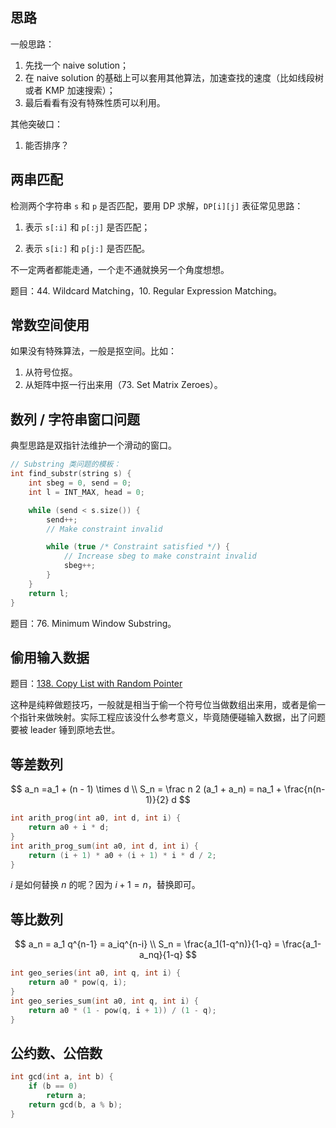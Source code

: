 ## 思路

一般思路：

1. 先找一个 naive solution；
2. 在 naive solution 的基础上可以套用其他算法，加速查找的速度（比如线段树或者 KMP 加速搜索）；
3. 最后看看有没有特殊性质可以利用。

其他突破口：

1. 能否排序？

## 两串匹配

检测两个字符串 `s` 和 `p` 是否匹配，要用 DP 求解，`DP[i][j]` 表征常见思路：

1. 表示 `s[:i]` 和 `p[:j]` 是否匹配；

2. 表示 `s[i:]` 和 `p[j:]` 是否匹配。

不一定两者都能走通，一个走不通就换另一个角度想想。

题目：44. Wildcard Matching，10. Regular Expression Matching。

## 常数空间使用

如果没有特殊算法，一般是抠空间。比如：

1. 从符号位抠。
2. 从矩阵中抠一行出来用（73. Set Matrix Zeroes）。

## 数列 / 字符串窗口问题

典型思路是双指针法维护一个滑动的窗口。

```c++
// Substring 类问题的模板：
int find_substr(string s) {
	int sbeg = 0, send = 0;
	int l = INT_MAX, head = 0;

	while (send < s.size()) {
		send++;
		// Make constraint invalid

		while (true /* Constraint satisfied */) {
			// Increase sbeg to make constraint invalid
			sbeg++;
		}
	}
	return l;
}
```

题目：76. Minimum Window Substring。

## 偷用输入数据

题目：[138. Copy List with Random Pointer](https://leetcode-cn.com/problems/copy-list-with-random-pointer/)

这种是纯粹做题技巧，一般就是相当于偷一个符号位当做数组出来用，或者是偷一个指针来做映射。实际工程应该没什么参考意义，毕竟随便碰输入数据，出了问题要被 leader 锤到原地去世。

## 等差数列

$$
a_n =a_1 + (n - 1) \times d \\
S_n = \frac n 2 (a_1 + a_n) = na_1 + \frac{n(n-1)}{2} d
$$

```c++
int arith_prog(int a0, int d, int i) {
	return a0 + i * d;
}
int arith_prog_sum(int a0, int d, int i) {
    return (i + 1) * a0 + (i + 1) * i * d / 2;
}
```

$i$ 是如何替换 $n$ 的呢？因为 $i + 1 = n$，替换即可。

## 等比数列

$$
a_n = a_1 q^{n-1} = a_iq^{n-i} \\
S_n = \frac{a_1(1-q^n)}{1-q} = \frac{a_1-a_nq}{1-q}
$$

```c++
int geo_series(int a0, int q, int i) {
    return a0 * pow(q, i);
}
int geo_series_sum(int a0, int q, int i) {
    return a0 * (1 - pow(q, i + 1)) / (1 - q);
}
```

## 公约数、公倍数

```c++
int gcd(int a, int b) {
	if (b == 0)
		return a;
	return gcd(b, a % b);
}
```

